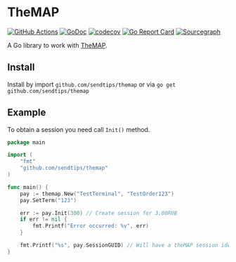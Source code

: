 # TheMAP

[![GitHub Actions](https://github.com/sendtips/themap/workflows/Go/badge.svg)](https://github.com/sendtips/themap/actions?workflow=Go)
[![GoDoc](https://godoc.org/github.com/sendtips/themap?status.svg)](https://godoc.org/github.com/sendtips/themap)
[![codecov](https://codecov.io/gh/sendtips/themap/branch/master/graph/badge.svg)](https://codecov.io/gh/sendtips/themap)
[![Go Report Card](https://goreportcard.com/badge/github.com/sendtips/themap)](https://goreportcard.com/report/github.com/sendtips/themap)
[![Sourcegraph](https://sourcegraph.com/github.com/sendtips/themap/-/badge.svg)](https://sourcegraph.com/github.com/sendtips/themap?badge)

A Go library to work with [TheMAP](https://doc.mapcard.pro/).

## Install
Install by import `github.com/sendtips/themap` or via `go get github.com/sendtips/themap`

## Example
To obtain a session you need call `Init()` method.

```go
package main

import (
	"fmt"
	"github.com/sendtips/themap"
)

func main() {
	pay := themap.New("TestTerminal", "TestOrder123")
	pay.SetTerm("123")

	err := pay.Init(300) // Create session for 3.00RUB
	if err != nil {
		fmt.Printf("Error occurred: %v", err)
	}

	fmt.Printf("%s", pay.SessionGUID) // Will have a theMAP session identifier
}
```
